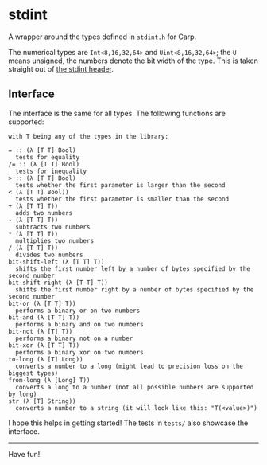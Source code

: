 # stdint

A wrapper around the types defined in `stdint.h` for Carp.

The numerical types are `Int<8,16,32,64>` and `Uint<8,16,32,64>`; the `U` means
unsigned, the numbers denote the bit width of the type. This is taken straight
out of [the stdint header](http://pubs.opengroup.org/onlinepubs/009695399/basedefs/stdint.h.html).

## Interface

The interface is the same for all types. The following functions are supported:

```
with T being any of the types in the library:

= :: (λ [T T] Bool)
  tests for equality
/= :: (λ [T T] Bool)
  tests for inequality
> :: (λ [T T] Bool)
  tests whether the first parameter is larger than the second
< (λ [T T] Bool))
  tests whether the first parameter is smaller than the second
+ (λ [T T] T))
  adds two numbers
- (λ [T T] T))
  subtracts two numbers
* (λ [T T] T))
  multiplies two numbers
/ (λ [T T] T))
  divides two numbers
bit-shift-left (λ [T T] T))
  shifts the first number left by a number of bytes specified by the second number
bit-shift-right (λ [T T] T))
  shifts the first number right by a number of bytes specified by the second number
bit-or (λ [T T] T))
  performs a binary or on two numbers
bit-and (λ [T T] T))
  performs a binary and on two numbers
bit-not (λ [T] T))
  performs a binary not on a number
bit-xor (λ [T T] T))
  performs a binary xor on two numbers
to-long (λ [T] Long))
  converts a number to a long (might lead to precision loss on the biggest types)
from-long (λ [Long] T))
  converts a long to a number (not all possible numbers are supported by long)
str (λ [T] String))
  converts a number to a string (it will look like this: "T(<value>)")
```

I hope this helps in getting started! The tests in `tests/` also showcase the
interface.

<hr/>

Have fun!
